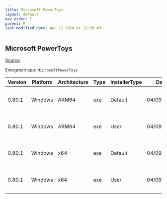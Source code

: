 ```yaml
---
title: Microsoft PowerToys
layout: default
nav_order: 2
parent: M
last_modified_date: Apr 12 2024 at 12:30 AM
---
```


## Microsoft PowerToys

[Source](https://github.com/microsoft/PowerToys/)

Evergreen app: `MicrosoftPowerToys`

| Version | Platform | Architecture | Type | InstallerType | Date       | Size      | URI                                                                                                                                                                                                          |
| ------- | -------- | ------------ | ---- | ------------- | ---------- | --------- | ------------------------------------------------------------------------------------------------------------------------------------------------------------------------------------------------------------ |
| 0.80.1  | Windows  | ARM64        | exe  | Default       | 04/09/2024 | 260699752 | [https://github.com/microsoft/PowerToys/releases/download/v0.80.1/PowerToysSetup-0.80.1-arm64.exe](https://github.com/microsoft/PowerToys/releases/download/v0.80.1/PowerToysSetup-0.80.1-arm64.exe)         |
| 0.80.1  | Windows  | ARM64        | exe  | User          | 04/09/2024 | 260699584 | [https://github.com/microsoft/PowerToys/releases/download/v0.80.1/PowerToysUserSetup-0.80.1-arm64.exe](https://github.com/microsoft/PowerToys/releases/download/v0.80.1/PowerToysUserSetup-0.80.1-arm64.exe) |
| 0.80.1  | Windows  | x64          | exe  | Default       | 04/09/2024 | 266291064 | [https://github.com/microsoft/PowerToys/releases/download/v0.80.1/PowerToysSetup-0.80.1-x64.exe](https://github.com/microsoft/PowerToys/releases/download/v0.80.1/PowerToysSetup-0.80.1-x64.exe)             |
| 0.80.1  | Windows  | x64          | exe  | User          | 04/09/2024 | 266291392 | [https://github.com/microsoft/PowerToys/releases/download/v0.80.1/PowerToysUserSetup-0.80.1-x64.exe](https://github.com/microsoft/PowerToys/releases/download/v0.80.1/PowerToysUserSetup-0.80.1-x64.exe)     |
